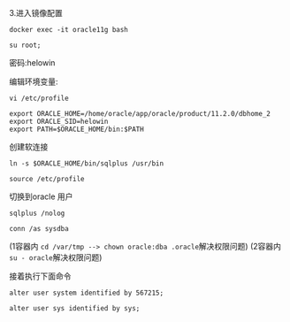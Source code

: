 3.进入镜像配置
```shell
docker exec -it oracle11g bash

su root;
```
密码:helowin

编辑环境变量:
```shell
vi /etc/profile
```

```text
export ORACLE_HOME=/home/oracle/app/oracle/product/11.2.0/dbhome_2
export ORACLE_SID=helowin
export PATH=$ORACLE_HOME/bin:$PATH
```

创建软连接
```shell
ln -s $ORACLE_HOME/bin/sqlplus /usr/bin

source /etc/profile
```

切换到oracle 用户
```shell
sqlplus /nolog

conn /as sysdba
```

(1容器内 ``` cd /var/tmp --> chown oracle:dba .oracle ```解决权限问题)
(2容器内 ``` su - oracle ```解决权限问题)

接着执行下面命令

```oracle
alter user system identified by 567215;

alter user sys identified by sys;
```



